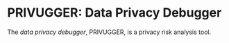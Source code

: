 # PRIVUGGER: Data Privacy Debugger

The _data privacy debugger_, PRIVUGGER, is a privacy risk analysis tool.




